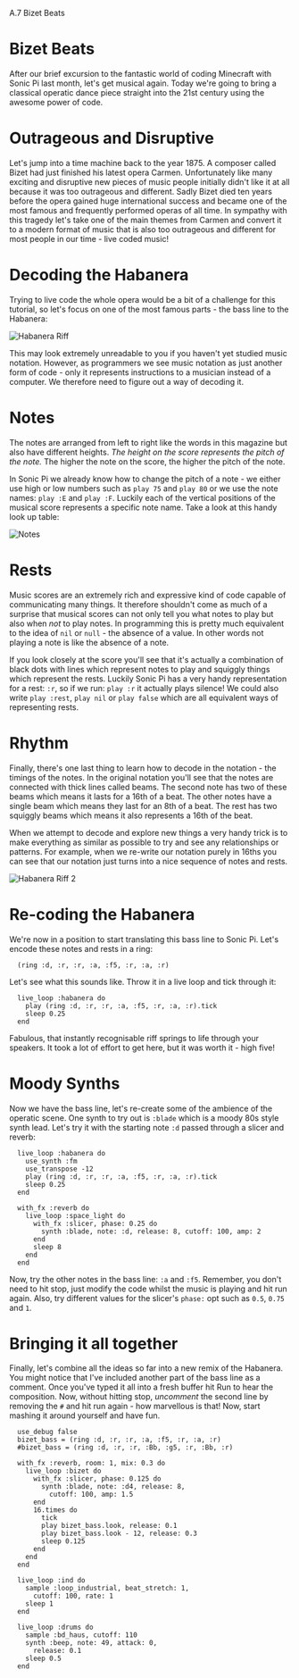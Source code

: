 A.7 Bizet Beats

# Bizet Beats

After our brief excursion to the fantastic world of coding Minecraft
with Sonic Pi last month, let's get musical again. Today we're going to
bring a classical operatic dance piece straight into the 21st century
using the awesome power of code.

# Outrageous and Disruptive

Let's jump into a time machine back to the year 1875. A composer called
Bizet had just finished his latest opera Carmen.  Unfortunately like
many exciting and disruptive new pieces of music people initially
didn't like it at all because it was too outrageous and different. Sadly
Bizet died ten years before the opera gained huge international success
and became one of the most famous and frequently performed operas
of all time. In sympathy with this tragedy let's take one of the main
themes from Carmen and convert it to a modern format of music that is
also too outrageous and different for most people in our time - live
coded music!

# Decoding the Habanera

Trying to live code the whole opera would be a bit of a challenge for
this tutorial, so let's focus on one of the most famous parts - the bass
line to the Habanera:

![Habanera Riff](../images/tutorial/articles/A.07-bizet/habanera.png)

This may look extremely unreadable to you if you haven't yet studied
music notation.  However, as programmers we see music notation as just
another form of code - only it represents instructions to a musician instead
of a computer. We therefore need to figure out a way of decoding it. 

# Notes

The notes are arranged from left to right like the words in this
magazine but also have different heights. *The height on the score
represents the pitch of the note.* The higher the note on the score, the
higher the pitch of the note.

In Sonic Pi we already know how to change the pitch of a note - we
either use high or low numbers such as `play 75` and `play 80` or we use
the note names: `play :E` and `play :F`. Luckily each of the vertical
positions of the musical score represents a specific note name. Take a
look at this handy look up table:

![Notes](../images/tutorial/articles/A.07-bizet/notes.png)

# Rests

Music scores are an extremely rich and expressive kind of code capable
of communicating many things. It therefore shouldn't come as much of a
surprise that musical scores can not only tell you what notes to play but
also when *not* to play notes. In programming this is pretty much
equivalent to the idea of `nil` or `null` - the absence of a value. In
other words not playing a note is like the absence of a note.

If you look closely at the score you'll see that it's actually a
combination of black dots with lines which represent notes to play and
squiggly things which represent the rests. Luckily Sonic Pi has a very
handy representation for a rest: `:r`, so if we run: `play :r` it
actually plays silence! We could also write `play :rest`, `play nil` or
`play false` which are all equivalent ways of representing rests.

# Rhythm

Finally, there's one last thing to learn how to decode in the notation -
the timings of the notes. In the original notation you'll see that the
notes are connected with thick lines called beams. The second note has
two of these beams which means it lasts for a 16th of a beat. The other
notes have a single beam which means they last for an 8th of a beat. The
rest has two squiggly beams which means it also represents a 16th of the
beat.

When we attempt to decode and explore new things a very handy trick is
to make everything as similar as possible to try and see any
relationships or patterns. For example, when we re-write our notation
purely in 16ths you can see that our notation just turns into a nice
sequence of notes and rests.


![Habanera Riff 2](../images/tutorial/articles/A.07-bizet/habanera2.png)

# Re-coding the Habanera

We're now in a position to start translating this bass line to Sonic
Pi. Let's encode these notes and rests in a ring:

```
  (ring :d, :r, :r, :a, :f5, :r, :a, :r)
```
    
Let's see what this sounds like. Throw it in a live loop and tick
through it:

```
  live_loop :habanera do
    play (ring :d, :r, :r, :a, :f5, :r, :a, :r).tick
    sleep 0.25
  end
```
    
Fabulous, that instantly recognisable riff springs to life through your
speakers. It took a lot of effort to get here, but it was worth it -
high five!
    
# Moody Synths

Now we have the bass line, let's re-create some of the ambience of the
operatic scene. One synth to try out is `:blade` which is a moody 80s
style synth lead.  Let's try it with the starting note `:d` passed
through a slicer and reverb:

```
  live_loop :habanera do
    use_synth :fm
    use_transpose -12
    play (ring :d, :r, :r, :a, :f5, :r, :a, :r).tick
    sleep 0.25
  end
  
  with_fx :reverb do
    live_loop :space_light do
      with_fx :slicer, phase: 0.25 do
        synth :blade, note: :d, release: 8, cutoff: 100, amp: 2
      end
      sleep 8
    end
  end
```

Now, try the other notes in the bass line: `:a` and `:f5`. Remember, you
don't need to hit stop, just modify the code whilst the music is playing
and hit run again. Also, try different values for the slicer's `phase:`
opt such as `0.5`, `0.75` and `1`.

# Bringing it all together

Finally, let's combine all the ideas so far into a new remix of the
Habanera. You might notice that I've included another part of the bass
line as a comment. Once you've typed it all into a fresh buffer hit Run
to hear the composition. Now, without hitting stop, *uncomment* the
second line by removing the `#` and hit run again - how marvellous is
that! Now, start mashing it around yourself and have fun.

```
  use_debug false
  bizet_bass = (ring :d, :r, :r, :a, :f5, :r, :a, :r)
  #bizet_bass = (ring :d, :r, :r, :Bb, :g5, :r, :Bb, :r)
   
  with_fx :reverb, room: 1, mix: 0.3 do
    live_loop :bizet do
      with_fx :slicer, phase: 0.125 do
        synth :blade, note: :d4, release: 8,
          cutoff: 100, amp: 1.5
      end
      16.times do
        tick
        play bizet_bass.look, release: 0.1
        play bizet_bass.look - 12, release: 0.3
        sleep 0.125
      end
    end
  end
   
  live_loop :ind do
    sample :loop_industrial, beat_stretch: 1,
      cutoff: 100, rate: 1
    sleep 1
  end
   
  live_loop :drums do
    sample :bd_haus, cutoff: 110
    synth :beep, note: 49, attack: 0,
      release: 0.1
    sleep 0.5
  end
```
